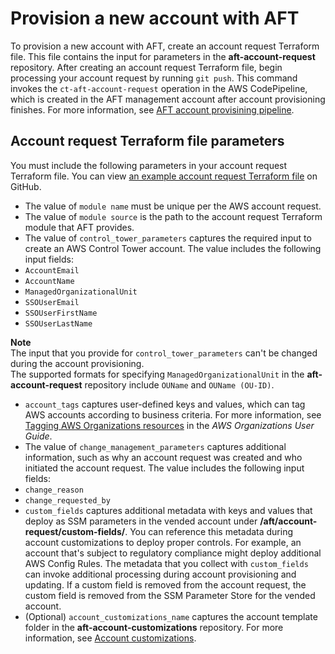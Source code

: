 # Provision a new account with AFT<a name="aft-provision-account"></a>

 To provision a new account with AFT, create an account request Terraform file\. This file contains the input for parameters in the **aft\-account\-request** repository\. After creating an account request Terraform file, begin processing your account request by running `git push`\. This command invokes the `ct-aft-account-request` operation in the AWS CodePipeline, which is created in the AFT management account after account provisioning finishes\. For more information, see [AFT account provisining pipeline](https://docs.aws.amazon.com/controltower/latest/userguide/aft-provisioning-framework.html)\. 

## Account request Terraform file parameters<a name="w32aac32c31c11b5"></a>

 You must include the following parameters in your account request Terraform file\. You can view [an example account request Terraform file](https://github.com/aws-ia/terraform-aws-control_tower_account_factory/tree/main/sources/aft-customizations-repos/aft-account-request) on GitHub\. 
+  The value of `module name` must be unique per the AWS account request\. 
+  The value of `module source` is the path to the account request Terraform module that AFT provides\. 
+  The value of `control_tower_parameters` captures the required input to create an AWS Control Tower account\. The value includes the following input fields: 
  + `AccountEmail`
  + `AccountName`
  +  `ManagedOrganizationalUnit` 
  + `SSOUserEmail`
  + `SSOUserFirstName`
  + `SSOUserLastName`

**Note**  
 The input that you provide for `control_tower_parameters` can't be changed during the account provisioning\.   
 The supported formats for specifying `ManagedOrganizationalUnit` in the **aft\-account\-request** repository include `OUName` and `OUName (OU-ID)`\. 
+  `account_tags` captures user\-defined keys and values, which can tag AWS accounts according to business criteria\. For more information, see [Tagging AWS Organizations resources](https://docs.aws.amazon.com/organizations/latest/userguide/orgs_tagging.html) in the *AWS Organizations User Guide*\. 
+  The value of `change_management_parameters` captures additional information, such as why an account request was created and who initiated the account request\. The value includes the following input fields: 
  + `change_reason`
  + `change_requested_by`
+  `custom_fields` captures additional metadata with keys and values that deploy as SSM parameters in the vended account under **/aft/account\-request/custom\-fields/**\. You can reference this metadata during account customizations to deploy proper controls\. For example, an account that's subject to regulatory compliance might deploy additional AWS Config Rules\. The metadata that you collect with `custom_fields` can invoke additional processing during account provisioning and updating\. If a custom field is removed from the account request, the custom field is removed from the SSM Parameter Store for the vended account\. 
+  \(Optional\) `account_customizations_name` captures the account template folder in the **aft\-account\-customizations** repository\. For more information, see [Account customizations](https://docs.aws.amazon.com/controltower/latest/userguide/aft-account-customization-options.html)\. 